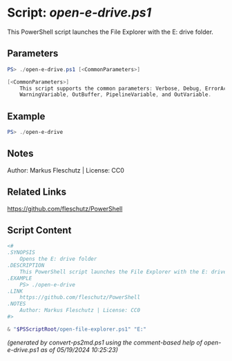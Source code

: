 Script: *open-e-drive.ps1*
========================

This PowerShell script launches the File Explorer with the E: drive folder.

Parameters
----------
```powershell
PS> ./open-e-drive.ps1 [<CommonParameters>]

[<CommonParameters>]
    This script supports the common parameters: Verbose, Debug, ErrorAction, ErrorVariable, WarningAction, 
    WarningVariable, OutBuffer, PipelineVariable, and OutVariable.
```

Example
-------
```powershell
PS> ./open-e-drive

```

Notes
-----
Author: Markus Fleschutz | License: CC0

Related Links
-------------
https://github.com/fleschutz/PowerShell

Script Content
--------------
```powershell
<#
.SYNOPSIS
	Opens the E: drive folder
.DESCRIPTION
	This PowerShell script launches the File Explorer with the E: drive folder.
.EXAMPLE
	PS> ./open-e-drive
.LINK
	https://github.com/fleschutz/PowerShell
.NOTES
	Author: Markus Fleschutz | License: CC0
#>

& "$PSScriptRoot/open-file-explorer.ps1" "E:"
```

*(generated by convert-ps2md.ps1 using the comment-based help of open-e-drive.ps1 as of 05/19/2024 10:25:23)*

